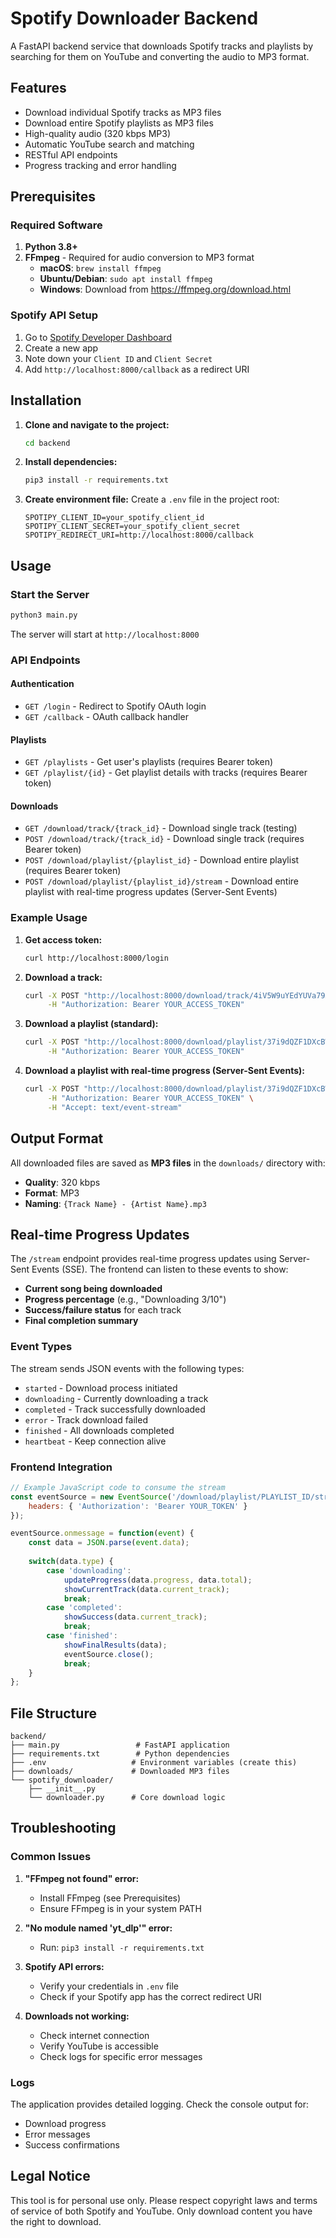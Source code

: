 # Spotify Downloader Backend

A FastAPI backend service that downloads Spotify tracks and playlists by searching for them on YouTube and converting the audio to MP3 format.

## Features

- Download individual Spotify tracks as MP3 files
- Download entire Spotify playlists as MP3 files
- High-quality audio (320 kbps MP3)
- Automatic YouTube search and matching
- RESTful API endpoints
- Progress tracking and error handling

## Prerequisites

### Required Software
1. **Python 3.8+**
2. **FFmpeg** - Required for audio conversion to MP3 format
   - **macOS**: `brew install ffmpeg`
   - **Ubuntu/Debian**: `sudo apt install ffmpeg`
   - **Windows**: Download from https://ffmpeg.org/download.html

### Spotify API Setup
1. Go to [Spotify Developer Dashboard](https://developer.spotify.com/dashboard)
2. Create a new app
3. Note down your `Client ID` and `Client Secret`
4. Add `http://localhost:8000/callback` as a redirect URI

## Installation

1. **Clone and navigate to the project:**
   ```bash
   cd backend
   ```

2. **Install dependencies:**
   ```bash
   pip3 install -r requirements.txt
   ```

3. **Create environment file:**
   Create a `.env` file in the project root:
   ```env
   SPOTIPY_CLIENT_ID=your_spotify_client_id
   SPOTIPY_CLIENT_SECRET=your_spotify_client_secret
   SPOTIPY_REDIRECT_URI=http://localhost:8000/callback
   ```

## Usage

### Start the Server
```bash
python3 main.py
```

The server will start at `http://localhost:8000`

### API Endpoints

#### Authentication
- `GET /login` - Redirect to Spotify OAuth login
- `GET /callback` - OAuth callback handler

#### Playlists
- `GET /playlists` - Get user's playlists (requires Bearer token)
- `GET /playlist/{id}` - Get playlist details with tracks (requires Bearer token)

#### Downloads
- `GET /download/track/{track_id}` - Download single track (testing)
- `POST /download/track/{track_id}` - Download single track (requires Bearer token)
- `POST /download/playlist/{playlist_id}` - Download entire playlist (requires Bearer token)
- `POST /download/playlist/{playlist_id}/stream` - Download entire playlist with real-time progress updates (Server-Sent Events)

### Example Usage

1. **Get access token:**
   ```bash
   curl http://localhost:8000/login
   ```

2. **Download a track:**
   ```bash
   curl -X POST "http://localhost:8000/download/track/4iV5W9uYEdYUVa79Axb7Rh" \
        -H "Authorization: Bearer YOUR_ACCESS_TOKEN"
   ```

3. **Download a playlist (standard):**
   ```bash
   curl -X POST "http://localhost:8000/download/playlist/37i9dQZF1DXcBWIGoYBM5M" \
        -H "Authorization: Bearer YOUR_ACCESS_TOKEN"
   ```

4. **Download a playlist with real-time progress (Server-Sent Events):**
   ```bash
   curl -X POST "http://localhost:8000/download/playlist/37i9dQZF1DXcBWIGoYBM5M/stream" \
        -H "Authorization: Bearer YOUR_ACCESS_TOKEN" \
        -H "Accept: text/event-stream"
   ```

## Output Format

All downloaded files are saved as **MP3 files** in the `downloads/` directory with:
- **Quality**: 320 kbps
- **Format**: MP3
- **Naming**: `{Track Name} - {Artist Name}.mp3`

## Real-time Progress Updates

The `/stream` endpoint provides real-time progress updates using Server-Sent Events (SSE). The frontend can listen to these events to show:

- **Current song being downloaded**
- **Progress percentage** (e.g., "Downloading 3/10")
- **Success/failure status** for each track
- **Final completion summary**

### Event Types

The stream sends JSON events with the following types:

- `started` - Download process initiated
- `downloading` - Currently downloading a track
- `completed` - Track successfully downloaded
- `error` - Track download failed
- `finished` - All downloads completed
- `heartbeat` - Keep connection alive

### Frontend Integration

```javascript
// Example JavaScript code to consume the stream
const eventSource = new EventSource('/download/playlist/PLAYLIST_ID/stream', {
    headers: { 'Authorization': 'Bearer YOUR_TOKEN' }
});

eventSource.onmessage = function(event) {
    const data = JSON.parse(event.data);
    
    switch(data.type) {
        case 'downloading':
            updateProgress(data.progress, data.total);
            showCurrentTrack(data.current_track);
            break;
        case 'completed':
            showSuccess(data.current_track);
            break;
        case 'finished':
            showFinalResults(data);
            eventSource.close();
            break;
    }
};
```

## File Structure

```
backend/
├── main.py                 # FastAPI application
├── requirements.txt        # Python dependencies
├── .env                   # Environment variables (create this)
├── downloads/             # Downloaded MP3 files
└── spotify_downloader/
    ├── __init__.py
    └── downloader.py      # Core download logic
```

## Troubleshooting

### Common Issues

1. **"FFmpeg not found" error:**
   - Install FFmpeg (see Prerequisites)
   - Ensure FFmpeg is in your system PATH

2. **"No module named 'yt_dlp'" error:**
   - Run: `pip3 install -r requirements.txt`

3. **Spotify API errors:**
   - Verify your credentials in `.env` file
   - Check if your Spotify app has the correct redirect URI

4. **Downloads not working:**
   - Check internet connection
   - Verify YouTube is accessible
   - Check logs for specific error messages

### Logs

The application provides detailed logging. Check the console output for:
- Download progress
- Error messages
- Success confirmations

## Legal Notice

This tool is for personal use only. Please respect copyright laws and terms of service of both Spotify and YouTube. Only download content you have the right to download.
